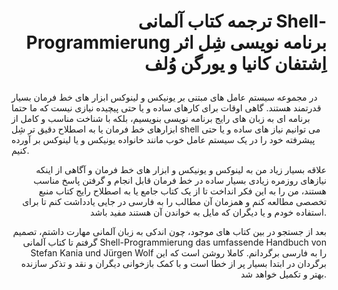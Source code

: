 <!--
created at: Mo 27 Jan 2020 20:16:21 CET
This is a translation of german book "Shell Programmierung das umfassende Handbuch"
by Stefan Kania and Jürgen Wolf
-->

<h1 style="text-align: right">

ترجمه کتاب آلمانی Shell-Programmierung برنامه نویسی شِل اثر اِشتفان کانیا و یورگن وُلف 

</h1>

<div>
 <p style="text-align: right">

در مجموعه سیستم عامل های مبتنی بر یونیکس و لینوکس ابزار های خط فرمان بسیار قدرتمند هستند. گاهی اوقات برای کارهای ساده و یا حتی پیچیده نیازی نیست که ما حتما برنامه ای به زبان های رایج برنامه نویسی بنویسیم، بلکه با شناخت مناسب و کامل از ابزارهای خط فرمان یا به اصطلاح دقیق تر شِل shell می توانیم نیاز های ساده و یا حتی پیشرفته خود را در یک سیستم عامل خوب مانند خانواده یونیکس و یا لینوکس بر آورده کنیم.
</p>
<p style="text-align: right">
علاقه بسیار زیاد من به لینوکس و یونیکس و ابزار های خط فرمان و آگاهی از اینکه نیازهای روزمره زیادی بسیار ساده در خط فرمان قابل انجام و گرفتن پاسخ مناسب هستند، من را به این فکر انداخت تا از یک کتاب جامع یا به اصطلاح رایج کتاب منبع تخصصی مطالعه کنم و همزمان آن مطالب را به فارسی در جایی یادداشت کنم تا برای استفاده خودم و یا دیگران که مایل به خواندن آن هستند مفید باشد.
</p>
<p style="text-align: right">
بعد از جستجو در بین کتاب های موجود، چون اندکی به زبان آلمانی مهارت داشتم، تصمیم گرفتم تا کتاب آلمانی Shell-Programmierung das umfassende Handbuch von Stefan Kania und Jürgen Wolf را به فارسی برگردانم.
کاملا روشن است که این برگردان در ابتدا بسیار پر از خطا است و با کمک بازخوانی دیگران و نقد و تذکر سازنده بهتر و تکمیل خواهد شد.

</p> 
</div>